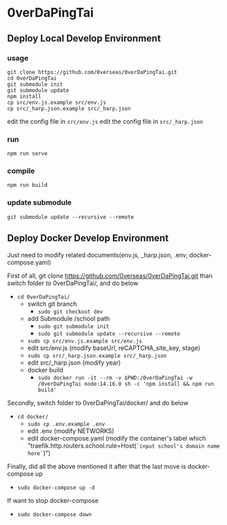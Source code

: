 # 0verDaPingTai

## Deploy Local Develop Environment
### usage
```
git clone https://github.com/0verseas/0verDaPingTai.git
cd 0verDaPingTai
git submodule init
git submodule update
npm install
cp src/env.js.example src/env.js
cp src/_harp.json.example src/_harp.json
```
edit the config file in ``src/env.js``
edit the config file in ``src/_harp.json``

### run
```
npm run serve
```

### compile
```
npm run build
```

### update submodule
```
git submodule update --recursive --remote
```

## Deploy Docker Develop Environment
Just need to modify related documents(env.js, _harp.json, .env, docker-compose.yaml)

First of all, git clone https://github.com/0verseas/0verDaPingTai.git than switch folder to 0verDaPingTai/, and do below
  - ``cd 0verDaPingTai/``
    - switch git branch
      - ``sudo git checkout dev``
    - add Submodule /school path
      - ``sudo git submodule init``
      - ``sudo git submodule update --recursive --remote``
    - ``sudo cp src/env.js.example src/env.js``
    - edit src/env.js (modify baseUrl, reCAPTCHA_site_key, stage)
    - ``sudo cp src/_harp.json.example src/_harp.json``
    - edit src/_harp.json (modify year)
    - docker build
      - ``sudo docker run -it --rm -v $PWD:/0verDaPingTai -w /0verDaPingTai node:14.16.0 sh -c 'npm install && npm run build'``

Secondly, switch folder to 0verDaPingTai/docker/ and do below
- ``cd docker/``
  - ``sudo cp .env.example .env``
  - edit .env (modify NETWORKS)
  - edit docker-compose.yaml (modify the container's label which "traefik.http.routers.school.rule=Host(`` `input school's domain name here` ``)")

Finally, did all the above mentioned it after that the last move is docker-compose up
- ``sudo docker-compose up -d``

If want to stop docker-compose
- ``sudo docker-compose down``
